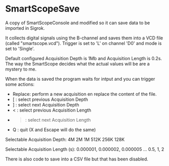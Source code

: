 # SmartScopeSave

A copy of SmartScopeConsole and modified so it can save data to be imported in Sigrok.

It collects digital signals using the B-channel and saves them into a VCD file (called "smartscope.vcd").
Trigger is set to 'L' on channel 'D0' and mode is set to 'Single'.

Default configured Acquisition Depth is 1Mb and Acquisition Length is 0.2s. The way the SmartScope decides what the actual values will be are a mystery to me.

When the data is saved the program waits for intput and you can trigger some actions:

  * Replace: perform a new acquisition en replace the content of the file.
  * [ : select previous Acquisition Depth
  * ] : select next Acquisition Depth
  * < : select previous Acquisition Length
  * > : select next Acquisition Length
  * Q : quit (X and Escape will do the same)


Selectable Acquisition Depth: 4M 2M 1M 512K 256K 128K

Selectable Acquisition Length (s): 0.000001, 0.000002, 0.000005 ... 0.5, 1, 2

There is also code to save into a CSV file but that has been disabled.

